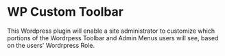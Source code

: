 # WP Custom Toolbar

This Wordpress plugin will enable a site administrator to customize which portions of the Wordrpess Toolbar and Admin Menus users will see, based on the users' Wordrpress Role.
